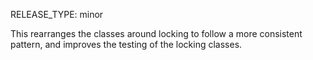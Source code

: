 RELEASE_TYPE: minor

This rearranges the classes around locking to follow a more consistent pattern, and improves the testing of the locking classes.